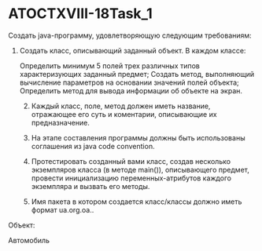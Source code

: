 # ATOCTXVIII-18Task_1


﻿Создать java-программу, удовлетворяющую следующим требованиям:

1. Создать класс, описывающий заданный объект. В каждом классе:

    Определить минимум 5 полей трех различных типов характеризующих заданный предмет;
    Создать метод, выполняющий вычисление параметров на основании значений полей объекта;
    Определить метод для вывода информации об объекте на экран.
    
    2. Каждый класс, поле, метод должен иметь название, отражающее его суть и коментарии, описывающие их предназначение.
    
    3. На этапе составления программы должны быть использованы соглашения из java code convention.
    
    4. Протестировать созданный вами класс, создав несколько экземпляров класса (в методе main()), описывающего предмет, провести инициализацию переменных-атрибутов каждого экземпляра и вызвать его методы.
    
    5. Имя пакета в котором создается класс/классы должно иметь формат ua.org.oa.<Jira Login>.

Объект:

Автомобиль
